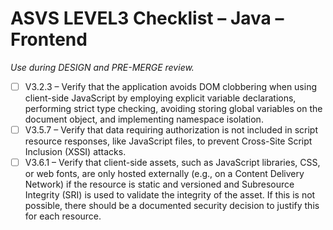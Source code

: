 # ASVS LEVEL3 Checklist – Java – Frontend

_Use during DESIGN and PRE-MERGE review._

- [ ] V3.2.3 – Verify that the application avoids DOM clobbering when using client-side JavaScript by employing explicit variable declarations, performing strict type checking, avoiding storing global variables on the document object, and implementing namespace isolation.
- [ ] V3.5.7 – Verify that data requiring authorization is not included in script resource responses, like JavaScript files, to prevent Cross-Site Script Inclusion (XSSI) attacks.
- [ ] V3.6.1 – Verify that client-side assets, such as JavaScript libraries, CSS, or web fonts, are only hosted externally (e.g., on a Content Delivery Network) if the resource is static and versioned and Subresource Integrity (SRI) is used to validate the integrity of the asset. If this is not possible, there should be a documented security decision to justify this for each resource.
